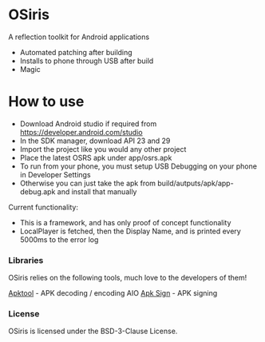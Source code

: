 # OSiris
A reflection toolkit for Android applications

  - Automated patching after building
  - Installs to phone through USB after build
  - Magic

# How to use

  - Download Android studio if required from https://developer.android.com/studio
  - In the SDK manager, download API 23 and 29
  - Import the project like you would any other project
  - Place the latest OSRS apk under app/osrs.apk
  - To run from your phone, you must setup USB Debugging on your phone in Developer Settings
  - Otherwise you can just take the apk from build/autputs/apk/app-debug.apk and install that manually


Current functionality:
  - This is a framework, and has only proof of concept functionality
  - LocalPlayer is fetched, then the Display Name, and is printed every 5000ms to the error log

### Libraries

OSiris relies on the following tools, much love to the developers of them!

[Apktool] - APK decoding / encoding AIO
[Apk Sign] - APK signing

   [Apktool]: <https://ibotpeaches.github.io/Apktool/>
   [Apk Sign]: <https://github.com/appium/sign>

### License

OSiris is licensed under the BSD-3-Clause License.
